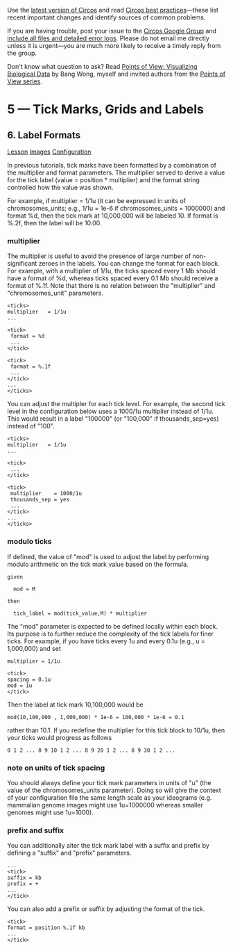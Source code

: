 Use the [latest version of Circos](/software/download/circos/) and read
[Circos best
practices](/documentation/tutorials/reference/best_practices/)—these list
recent important changes and identify sources of common problems.

If you are having trouble, post your issue to the [Circos Google
Group](https://groups.google.com/group/circos-data-visualization) and [include
all files and detailed error logs](/support/support/). Please do not email me
directly unless it is urgent—you are much more likely to receive a timely
reply from the group.

Don't know what question to ask? Read [Points of View: Visualizing Biological
Data](https://www.nature.com/nmeth/journal/v9/n12/full/nmeth.2258.html) by
Bang Wong, myself and invited authors from the [Points of View
series](https://mk.bcgsc.ca/pointsofview).

# 5 — Tick Marks, Grids and Labels

## 6\. Label Formats

[Lesson](/documentation/tutorials/ticks_and_labels/label_format/lesson)
[Images](/documentation/tutorials/ticks_and_labels/label_format/images)
[Configuration](/documentation/tutorials/ticks_and_labels/label_format/configuration)

In previous tutorials, tick marks have been formatted by a combination of the
multiplier and format parameters. The multiplier served to derive a value for
the tick label (value = position * multiplier) and the format string
controlled how the value was shown.

For example, if multiplier = 1/1u (it can be expressed in units of
chromosomes_units; e.g., 1/1u = 1e-6 if chromosomes_units = 1000000) and
format %d, then the tick mark at 10,000,000 will be labeled 10. If format is
%.2f, then the label will be 10.00.

### multiplier

The multiplier is useful to avoid the presence of large number of non-
significant zeroes in the labels. You can change the format for each <tick>
block. For example, with a multiplier of 1/1u, the ticks spaced every 1 Mb
should have a format of %d, whereas ticks spaced every 0.1 Mb should receive a
format of %.1f. Note that there is no relation between the "multiplier" and
"chromosomes_unit" parameters.

    
    
    <ticks>
    multiplier   = 1/1u
    ...
    
    <tick>
     format = %d
     ...
    </tick>
    
    <tick>
     format = %.1f
     ...
    </tick>
    ...
    </ticks>
    

You can adjust the multipler for each tick level. For example, the second tick
level in the configuration below uses a 1000/1u multiplier instead of 1/1u.
This would result in a label "100000" (or "100,000" if thousands_sep=yes)
instead of "100".

    
    
    <ticks>
    multiplier   = 1/1u
    ...
    
    <tick>
     ...
    </tick>
    
    <tick>
     multiplier    = 1000/1u
     thousands_sep = yes
     ...
    </tick>
    ...
    </ticks>
    

### modulo ticks

If defined, the value of "mod" is used to adjust the label by performing
modulo arithmetic on the tick mark value based on the formula.

    
    
    given
    
      mod = M
    
    then
    
      tick_label = mod(tick_value,M) * multiplier
    

The "mod" parameter is expected to be defined locally within each <tick>
block. Its purpose is to further reduce the complexity of the tick labels for
finer ticks. For example, if you have ticks every 1u and every 0.1u (e.g., u =
1,000,000) and set

    
    
    multiplier = 1/1u
    
    <tick>
    spacing = 0.1u
    mod = 1u
    </tick>
    
    

Then the label at tick mark 10,100,000 would be

    
    
    mod(10,100,000 , 1,000,000) * 1e-6 = 100,000 * 1e-6 = 0.1
    

rather than 10.1. If you redefine the multiplier for this tick block to 10/1u,
then your ticks would progress as follows

    
    
    0 1 2 ... 8 9 10 1 2 ... 8 9 20 1 2 ... 8 9 30 1 2 ...
    

### note on units of tick spacing

You should always define your tick mark parameters in units of "u" (the value
of the chromosomes_units parameter). Doing so will give the context of your
configuration file the same length scale as your ideograms (e.g. mammalian
genome images might use 1u=1000000 whereas smaller genomes might use 1u=1000).

### prefix and suffix

You can additionally alter the tick mark label with a suffix and prefix by
defining a "suffix" and "prefix" parameters.

    
    
    ...
    <tick>
    suffix = kb
    prefix = +
    ...
    </tick>
    

You can also add a prefix or suffix by adjusting the format of the tick.

    
    
    <tick>
    format = position %.1f kb
    ...
    </tick>
    
    
    
    
    
    
    
    
    

